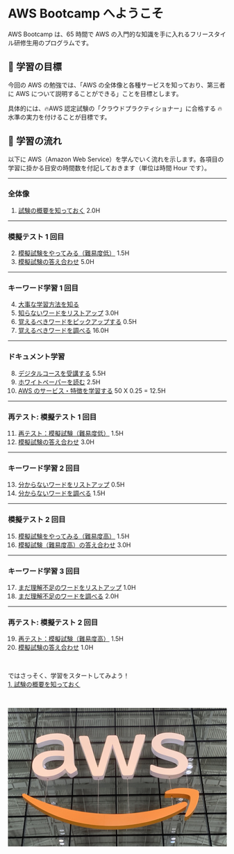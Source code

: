 # AWS Bootcamp へようこそ

AWS Bootcamp は、65 時間で AWS の入門的な知識を手に入れるフリースタイル研修生用のプログラムです。

## 🥇 学習の目標

今回の AWS の勉強では、「AWS の全体像と各種サービスを知っており、第三者に AWS について説明することができる」ことを目標とします。

具体的には、🔥AWS 認定試験の「クラウドプラクティショナー」に合格する 🔥水準の実力を付けることが目標です。

## 🐹 学習の流れ

以下に AWS（Amazon Web Service）を学んでいく流れを示します。各項目の学習に掛かる目安の時間数を付記しておきます（単位は時間 Hour です）。

---

### 全体像

1. [試験の概要を知っておく](/overview/exam-overview) 2.0H

---

### 模擬テスト 1 回目

2. [模擬試験をやってみる（難易度低）](/1st-trial/try-low-difficulty) 1.5H
3. [模擬試験の答え合わせ](/1st-trial/check-answers-1st-trail) 5.0H

---

### キーワード学習 1 回目

4. [大事な学習方法を知る](/1st-learning-keywords/most-important-learning-ways)
5. [知らないワードをリストアップ](/1st-learning-keywords/make-list-unknown-keywords) 3.0H
6. [覚えるべきワードをピックアップする](/1st-learning-keywords/make-list-keywords-to-remember) 0.5H
7. [覚えるべきワードを調べる](/1st-learning-keywords/study-keywords-to-remember) 16.0H

---

### ドキュメント学習

8. [デジタルコースを受講する](/study-with-docs/take-digital-course) 5.5H
9. [ホワイトペーパーを読む](/study-with-docs/read-white-papers) 2.5H
10. [AWS のサービス・特徴を学習する](/study-with-docs/learn-aws-services) 50 X 0.25 = 12.5H

---

### 再テスト: 模擬テスト 1 回目

11. [再テスト：模擬試験（難易度低）](/1st-retrial/retry-low-difficulty) 1.5H
12. [模擬試験の答え合わせ](/1st-retrial/check-answers-retrial) 3.0H

---

### キーワード学習 2 回目

13. [分からないワードをリストアップ](/2nd-learning-keywords/make-list-keywords-you-dont-understand) 0.5H
14. [分からないワードを調べる](/2nd-learning-keywords/study-unknown-keywords) 1.5H

---

### 模擬テスト 2 回目

15. [模擬試験をやってみる（難易度高）](/2nd-trial/try-high-difficulty) 1.5H
16. [模擬試験（難易度高）の答え合わせ](/2nd-trial/check-answers-2nd-trail) 3.0H

---

### キーワード学習 3 回目

17. [まだ理解不足のワードをリストアップ](/3rd-learning-keywords/make-list-keywords-you-still-cant-understand) 1.0H
18. [まだ理解不足のワードを調べる](/3rd-learning-keywords/study-misunderstanding-keywords) 2.0H

---

### 再テスト: 模擬テスト 2 回目

19. [再テスト：模擬試験（難易度高）](/2nd-retrial/retry-high-difficulty) 1.5H
20. [模擬試験の答え合わせ](/2nd-retrial/check-answers-2nd-retrail) 1.0H

<br />

ではさっそく、学習をスタートしてみよう！  
[1. 試験の概要を知っておく](/overview/exam-overview)

<br />

![](./amazon-web-services.jpg)

<br />

